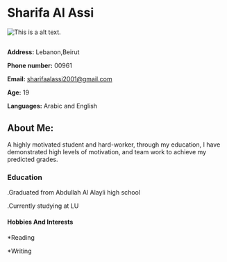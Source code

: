 # **Sharifa Al Assi**
![This is a alt text.](https://htmlcolorcodes.com/assets/images/colors/blood-red-color-solid-background-1920x1080.png"
 "This is a sample image.")

## 

**Address:** Lebanon,Beirut


**Phone number:** 00961


**Email:** sharifaalassi2001@gmail.com


**Age:** 19

**Languages:** Arabic and English


## **About Me:** 
A highly motivated student and hard-worker, through my education, I have demonstrated high levels of motivation, and team work to achieve my predicted grades.


### Education
.Graduated from Abdullah Al Alayli high school

.Currently studying at LU


#### **Hobbies And Interests**
*Reading 

*Writing
